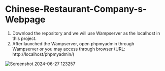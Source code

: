 # Chinese-Restaurant-Company-s-Webpage
1. Download the repository and we will use Wampserver as the localhost in this project.
2. After launched the Wampserver, open phpmyadmin through Wampserver or you may access through browser (URL: http://localhost/phpmyadmin/)
   
![Screenshot 2024-06-27 123257](https://github.com/ZoeChuaZY/Chinese-Restaurant-Company-s-Webpage/assets/164743060/7ed51d76-3383-4f9d-8e0f-cd05a3628dbc)
